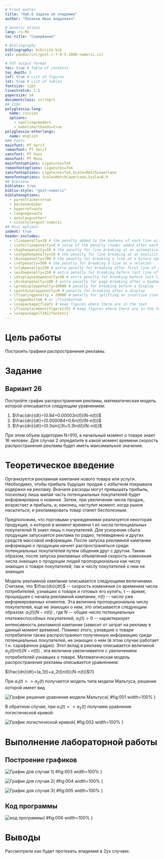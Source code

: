```yaml
---
# Front matter
title: "Лаб.6 Задача об эпидемии"
author: "Поляков Иван Андреевич"

# Generic otions
lang: ru-RU
toc-title: "Содержание"

# Bibliography
bibliography: bib/cite.bib
csl: pandoc/csl/gost-r-7-0-5-2008-numeric.csl

# Pdf output format
toc: true # Table of contents
toc_depth: 2
lof: true # List of figures
lot: true # List of tables
fontsize: 12pt
linestretch: 1.5
papersize: a4
documentclass: scrreprt
## I18n
polyglossia-lang:
  name: russian
  options:
	- spelling=modern
	- babelshorthands=true
polyglossia-otherlangs:
  name: english
### Fonts
mainfont: PT Serif
romanfont: PT Serif
sansfont: PT Sans
monofont: PT Mono
mainfontoptions: Ligatures=TeX
romanfontoptions: Ligatures=TeX
sansfontoptions: Ligatures=TeX,Scale=MatchLowercase
monofontoptions: Scale=MatchLowercase,Scale=0.9
## Biblatex
biblatex: true
biblio-style: "gost-numeric"
biblatexoptions:
  - parentracker=true
  - backend=biber
  - hyperref=auto
  - language=auto
  - autolang=other*
  - citestyle=gost-numeric
## Misc options
indent: true
header-includes:
  - \linepenalty=10 # the penalty added to the badness of each line within a paragraph (no associated penalty node) Increasing the value makes tex try to have fewer lines in the paragraph.
  - \interlinepenalty=0 # value of the penalty (node) added after each line of a paragraph.
  - \hyphenpenalty=50 # the penalty for line breaking at an automatically inserted hyphen
  - \exhyphenpenalty=50 # the penalty for line breaking at an explicit hyphen
  - \binoppenalty=700 # the penalty for breaking a line at a binary operator
  - \relpenalty=500 # the penalty for breaking a line at a relation
  - \clubpenalty=150 # extra penalty for breaking after first line of a paragraph
  - \widowpenalty=150 # extra penalty for breaking before last line of a paragraph
  - \displaywidowpenalty=50 # extra penalty for breaking before last line before a display math
  - \brokenpenalty=100 # extra penalty for page breaking after a hyphenated line
  - \predisplaypenalty=10000 # penalty for breaking before a display
  - \postdisplaypenalty=0 # penalty for breaking after a display
  - \floatingpenalty = 20000 # penalty for splitting an insertion (can only be split footnote in standard LaTeX)
  - \raggedbottom # or \flushbottom
  - \usepackage{float} # keep figures where there are in the text
  - \floatplacement{figure}{H} # keep figures where there are in the text
  - \usepackage[T2A]{fontenc}
---
```


# Цель работы

Построить графики распространения рекламы.

# Задание

## Вариант 26

Постройте график распространения рекламы, математическая модель которой описывается
следующим уравнением:

1. $\frac{dn}{dt}=(0.84+0.00003n(t))(N-n(t))$
2. $\frac{dn}{dt}=(0.000084+0.6n(t))(N-n(t))$
3. $\frac{dn}{dt}=(0.3sin()3t+0.3tn(t))(N-n(t))$

При этом объем аудитории N=910, в начальный момент о товаре знает 16 человек. Для
случая 2 определите в какой момент времени скорость распространения рекламы будет
иметь максимальное значение.

# Теоретическое введение

Организуется рекламная кампания нового товара или услуги. Необходимо,
чтобы прибыль будущих продаж с избытком покрывала издержки на рекламу.
Вначале расходы могут превышать прибыль, поскольку лишь малая часть
потенциальных покупателей будет информирована о новинке. Затем, при
увеличении числа продаж, возрастает и прибыль, и, наконец, наступит момент,
когда рынок насытиться, и рекламировать товар станет бесполезным.

Предположим, что торговыми учреждениями реализуется некоторая
продукция, о которой в момент времени t из числа потенциальных покупателей N
знает лишь n покупателей. Для ускорения сбыта продукции запускается реклама
по радио, телевидению и других средств массовой информации. После запуска
рекламной кампании информация о продукции начнет распространяться среди
потенциальных покупателей путем общения друг с другом. Таким образом, после
запуска рекламных объявлений скорость изменения числа знающих о продукции
людей пропорциональна как числу знающих о товаре покупателей, так и числу
покупателей о нем не знающих

Модель рекламной кампании описывается следующими величинами.
Считаем, что $\frac{dn}{dt}$ -- скорость изменения со временем числа потребителей,
узнавших о товаре и готовых его купить, t -- время, прошедшее с начала рекламной
кампании, n(t) -- число уже информированных клиентов. Эта величина
пропорциональна числу покупателей, еще не знающих о нем, это описывается
следующим образом: $a_1(t)(N-n(t))$ , где N -- общее число потенциальных
платежеспособных покупателей, $a_1(t)>0$ -- характеризует интенсивность
рекламной кампании (зависит от затрат на рекламу в данный момент времени).
Помимо этого, узнавшие о товаре потребители также распространяют полученную
информацию среди потенциальных покупателей, не знающих о нем (в этом случае
работает т.н. сарафанное радио). Этот вклад в рекламу описывается величиной
$a_2(t)n(t)(N-n(t))$ , эта величина увеличивается с увеличением потребителей
узнавших о товаре. Математическая модель распространения рекламы описывается
уравнением:

$\frac{dn}{dt}=(a_1(t)+a_2(t)n(t))(N-n(t))$(1)

При $a_1(t)>>a_2(t)$ получается модель типа модели Мальтуса, решение которой
имеет вид

![График решения уравнения модели Мальтуса](img7/gr1.png){ #fig:001 width=100% }

В обратном случае, при $a_1(t)<<a_2(t)$ получаем уравнение логистической кривой:

![График логистической кривой](img7/gr2.png){ #fig:002 width=100% }

# Выполнение лабораторной работы

## Построение графиков

![График для случая 1](img7/1.png){ #fig:003 width=100% }

![График для случая 2](img7/2.png){ #fig:004 width=100% }

![График для случая 3](img7/3.png){ #fig:005 width=100% }

## Код программы

![код программы](img7/cod.png){ #fig:006 width=100% }

# Выводы

Рассмотрели как будет протекать эпидемия в 2ух случаях.

